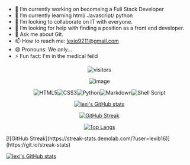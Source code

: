                                                            

- 🔭 I’m currently working on becomeing a Full Stack Developer
- 🌱 I’m currently learning html/ Javascript/ python 
- 👯 I’m looking to collaborate on IT with everyone.
- 🤔 I’m looking for help with finding a position as a front end developer.
- 💬 Ask me about Git.
- 📫 How to reach me: lexio9211@gmail.com
- 😄 Pronouns: We only...
- ⚡ Fun fact: I'm in the medical feild

<div align="center">

  ![visitors](https://visitor-badge.glitch.me/badge?page_id=63170347)

![image](https://github.com/lexib16/lexib16/assets/143358063/68bff6f6-dd67-4b38-a343-064fc2a8aef4)

  <img alt="HTML5" src="https://img.shields.io/badge/html5-%23E34F26.svg?&style=for-the-badge&logo=html5&logoColor=white"/><img alt="CSS3" src="https://img.shields.io/badge/css3-%231572B6.svg?&style=for-the-badge&logo=css3&logoColor=white"/><img alt="Python" src="https://img.shields.io/badge/python-%2314354C.svg?&style=for-the-badge&logo=python&logoColor=white"/><img alt="Markdown" src="https://img.shields.io/badge/markdown-%23000000.svg?&style=for-the-badge&logo=markdown&logoColor=white"/><img alt="Shell Script" src="https://img.shields.io/badge/shell_script-%23121011.svg?&style=for-the-badge&logo=gnu-bash&logoColor=white"/>

[![lexi's GitHub stats](https://github-readme-stats.vercel.app/api?username=haliscadirci&show_icons=true&theme=radical)
](https://github.com/anuraghazra/github-readme-stats)


[![GitHub Streak](https://github-readme-streak-stats.herokuapp.com/?user=haliscadirci&theme=highcontrast)](https://git.io/streak-stats)


[![Top Langs](https://github-readme-stats.vercel.app/api/top-langs/?username=haliscadirci&langs_count=12&hide=javascript,html,CSS,Less&layout=compact)](https://github.com/anuraghazra/github-readme-stats)

</div>
[![GitHub Streak](https://streak-stats.demolab.com/?user=lexib16)](https://git.io/streak-stats)


[![lexi's GitHub stats](https://github-readme-stats.vercel.app/api?username=lexib16)](https://github.com/lexib16/github-readme-stats)
